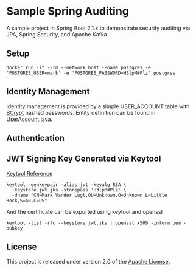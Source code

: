 # Sample Spring Auditing
A sample project in Spring Boot 2.1.x to demonstrate security auditing via JPA, Spring Security, and Apache Kafka.

## Setup 
```
docker run -it --rm --network host --name postgres -e 'POSTGRES_USER=mark' -e 'POSTGRES_PASSWORD=H3lpM#Plz' postgres
```


## Identity Management
Identity management is provided by a simple USER_ACCOUNT table with [BCrypt](https://en.wikipedia.org/wiki/Bcrypt) hashed passwords. Entity definition 
can be found in [UserAccount.java](src/main/java/us/vanderlugt/sample/audit/user/UserAccount.java). 

## Authentication


## JWT Signing Key Generated via Keytool
[Keytool Reference](https://docs.oracle.com/javase/10/tools/keytool.htm)
```
keytool -genkeypair -alias jwt -keyalg RSA \
  -keystore jwt.jks -storepass 'H3lpM#Plz' \
  -dname "CN=Mark Vander Lugt,OU=Unknown,O=Unknown,L=Little Rock,S=AR,C=US" 
```
And the certificate can be exported using keytool and openssl
```
keytool -list -rfc --keystore jwt.jks | openssl x509 -inform pem -pubkey
```

## License

This project is released under version 2.0 of the [Apache License](https://www.apache.org/licenses/LICENSE-2.0).

